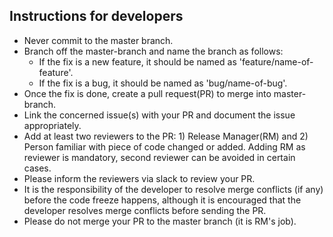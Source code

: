 ## Instructions for developers

* Never commit to the master branch.
* Branch off the master-branch and name the branch as follows:
  * If the fix is a new feature, it should be named as 'feature/name-of-feature'.
  * If the fix is a bug, it should be named as 'bug/name-of-bug'.
* Once the fix is done, create a pull request(PR) to merge into master-branch.
* Link the concerned issue(s) with your PR and document the issue appropriately.
* Add at least two reviewers to the PR: 1) Release Manager(RM) and 2) Person familiar with piece of code changed or added. Adding RM as reviewer is mandatory, second reviewer can be avoided in certain cases.
* Please inform the reviewers via slack to review your PR.
* It is the responsibility of the developer to resolve merge conflicts (if any) before the code freeze happens, although it is encouraged that the developer resolves merge conflicts before sending the PR.
* Please do not merge your PR to the master branch (it is RM's job).
